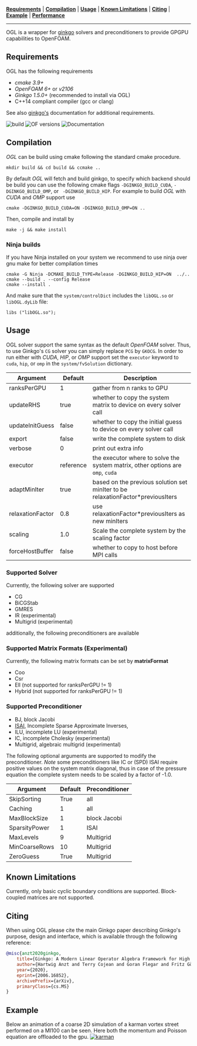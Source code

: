 **[Requirements](#requirements)** |
**[Compilation](#Compilation)** |
**[Usage](#Usage)** |
**[Known Limitations](#Known_Limitations)** |
**[Citing](#Citing)** |
**[Example](#Example)** |
**[Performance](#Performance)** 

---

OGL is a wrapper for [ginkgo](https://github.com/ginkgo-project/ginkgo) solvers and preconditioners to provide GPGPU capabilities to OpenFOAM.


## Requirements

OGL has the following requirements

*   _cmake 3.9+_
*   _OpenFOAM 6+_ or _v2106_
*   _Ginkgo 1.5.0+_ (recommended to install via OGL)
*   C++14 compliant compiler (gcc or clang)

See also [ginkgo's](https://github.com/ginkgo-project/ginkgo) documentation for additional requirements.

![build](https://github.com/hpsim/OGL/actions/workflows/build-foam.yml/badge.svg)
![OF versions](https://img.shields.io/badge/OF--versions-v2212%2C10%2C5.0-green)
![Documentation](https://codedocs.xyz/hpsim/OGL/)

## Compilation

*OGL* can be build using cmake following the standard cmake procedure. 

    mkdir build && cd build && ccmake ..

By default *OGL* will fetch and build ginkgo, to specify which backend should be build you can use the following cmake flags `-DGINKGO_BUILD_CUDA`, `-DGINKGO_BUILD_OMP`, or ` -DGINKGO_BUILD_HIP`. For example to build *OGL* with *CUDA* and *OMP* support use

    cmake -DGINKGO_BUILD_CUDA=ON -DGINKGO_BUILD_OMP=ON ..

Then, compile and install by

    make -j && make install

### Ninja builds

If you have Ninja installed on your system we recommend to use ninja over gnu make for better compilation times 

    cmake -G Ninja -DCMAKE_BUILD_TYPE=Release -DGINKGO_BUILD_HIP=ON  ../..
    cmake --build . --config Release
    cmake --install .

And make sure that the `system/controlDict` includes the `libOGL.so` or  `libOGL.dyLib` file:

    libs ("libOGL.so");

## Usage

OGL solver support the same syntax as the default *OpenFOAM* solver. Thus, to use Ginkgo's `CG` solver you can simply replace `PCG` by `GKOCG`. In order to run either with *CUDA*, *HIP*, or *OMP* support set the `executor` keyword to `cuda`, `hip`, or `omp` in the  `system/fvSolution` dictionary.

Argument | Default | Description
------------ | ------------- | -------------
ranksPerGPU  | 1 | gather from n ranks to GPU
updateRHS | true | whether to copy the system matrix to device on every solver call
updateInitGuess | false |whether to copy the initial guess to device on every solver call
export | false | write the complete system to disk
verbose | 0 | print out extra info
executor | reference | the executor where to solve the system matrix, other options are `omp`, `cuda`
adaptMinIter | true | based on the previous solution set minIter to be relaxationFactor*previousIters
relaxationFactor | 0.8 | use relaxationFactor*previousIters as new minIters
scaling | 1.0 | Scale the complete system by the scaling factor
forceHostBuffer  | false | whether to copy to host before MPI calls

### Supported Solver
Currently, the following solver are supported

* CG
* BiCGStab
* GMRES
* IR (experimental)
* Multigrid (experimental)

additionally, the following preconditioners are available

### Supported Matrix Formats (Experimental)
Currently, the following matrix formats can be set by **matrixFormat**

* Coo 
* Csr
* Ell (not supported for ranksPerGPU != 1)
* Hybrid (not supported for ranksPerGPU != 1)

### Supported Preconditioner
* BJ, block Jacobi
* [ISAI](https://doi.org/10.1016/j.parco.2017.10.003), Incomplete Sparse Approximate Inverses,
* ILU, incomplete LU (experimental)
* IC, incomplete Cholesky (experimental)
* Multigrid, algebraic multigrid (experimental)

The following optional arguments are supported to modify the preconditioner. *Note* some preconditioners like IC or (SPD) ISAI require positive values on the system matrix diagonal, thus in case of the pressure equation the complete system needs to be scaled by a factor of -1.0.

Argument | Default | Preconditioner
------------ | ------------- | -------------
SkipSorting | True | all
Caching | 1 | all
MaxBlockSize | 1 | block Jacobi 
SparsityPower | 1 | ISAI
MaxLevels | 9 | Multigrid
MinCoarseRows | 10 | Multigrid
ZeroGuess | True | Multigrid


## Known Limitations

Currently, only basic cyclic boundary conditions are supported. Block-coupled matrices are not supported.

## Citing

When using OGL please cite the main Ginkgo paper describing Ginkgo's purpose, design and interface, which is
available through the following reference:

``` bibtex
@misc{anzt2020ginkgo,
    title={Ginkgo: A Modern Linear Operator Algebra Framework for High Performance Computing},
    author={Hartwig Anzt and Terry Cojean and Goran Flegar and Fritz Göbel and Thomas Grützmacher and Pratik Nayak and Tobias Ribizel and Yuhsiang Mike Tsai and Enrique S. Quintana-Ortí},
    year={2020},
    eprint={2006.16852},
    archivePrefix={arXiv},
    primaryClass={cs.MS}
}
```

## Example
Below an animation of a coarse 2D simulation of a karman vortex street performed on a MI100 can  be seen. Here both the momentum and Poisson equation are offloaded to the gpu.
[![karman](https://github.com/hpsim/OGL_DATA/blob/main/assets/U_mag_rainbow.gif)](https://github.com/hpsim/OGL_DATA/blob/main/assets/U_mag_rainbow.gif)
